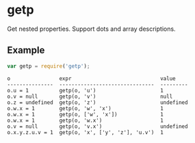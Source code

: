 # getp
Get nested properties.
Support dots and array descriptions.

## Example

```javascript
var getp = require('getp');

```

```
o                expr                             value
---------------  -------------------------------  ---------
o.u = 1          getp(o, 'u')                     1
o.v = null       getp(o, 'v')                     null
o.z = undefined  getp(o, 'z')                     undefined
o.w.x = 1        getp(o, 'w', 'x')                1
o.w.x = 1        getp(o, ['w', 'x'])              1
o.w.x = 1        getp(o, 'w.x')                   1
o.v = null       getp(o, 'v.x')                   undefined
o.x.y.z.u.v = 1  getp(o, 'x', ['y', 'z'], 'u.v')  1
```
